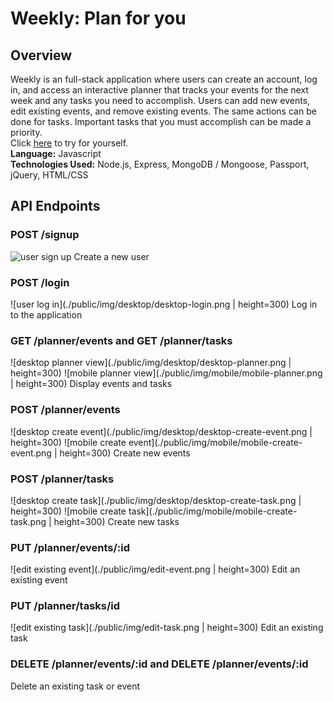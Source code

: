 # Weekly: Plan for you

## Overview

Weekly is an full-stack application where users can create an account, log in, and access an interactive planner that tracks your events for the next week and any tasks you need to accomplish. Users can add new events, edit existing events, and remove existing events. The same actions can be done for tasks. Important tasks that you must accomplish can be made a priority.  
Click [here](https://ancient-badlands-64634.herokuapp.com/) to try for yourself.  
**Language:** Javascript  
**Technologies Used:** Node.js, Express, MongoDB / Mongoose, Passport, jQuery, HTML/CSS

## API Endpoints

### POST /signup

![user sign up](./public/img/desktop/desktop-signup.png)
Create a new user

### POST /login

![user log in](./public/img/desktop/desktop-login.png | height=300)
Log in to the application

### GET /planner/events and GET /planner/tasks

![desktop planner view](./public/img/desktop/desktop-planner.png | height=300)
![mobile planner view](./public/img/mobile/mobile-planner.png | height=300)
Display events and tasks

### POST /planner/events

![desktop create event](./public/img/desktop/desktop-create-event.png | height=300)
![mobile create event](./public/img/mobile/mobile-create-event.png | height=300)
Create new events

### POST /planner/tasks

![desktop create task](./public/img/desktop/desktop-create-task.png | height=300)
![mobile create task](./public/img/mobile/mobile-create-task.png | height=300)
Create new tasks

### PUT /planner/events/:id

![edit existing event](./public/img/edit-event.png | height=300)
Edit an existing event

### PUT /planner/tasks/id

![edit existing task](./public/img/edit-task.png | height=300)
Edit an existing task

### DELETE /planner/events/:id and DELETE /planner/events/:id

Delete an existing task or event
